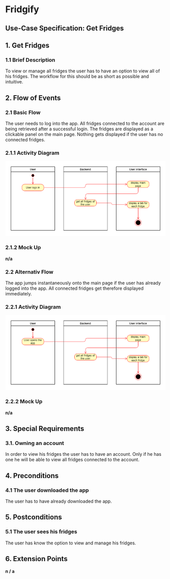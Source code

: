 # Fridgify

## Use-Case Specification: Get Fridges

## 1. Get Fridges

### 1.1 Brief Description
To view or manage all fridges the user has to have an option to view all of his fridges. The workflow for this should be as short as possible and intuitive. 

## 2. Flow of Events

### 2.1 Basic Flow

The user needs to log into the app. All fridges connected to the account are being retrieved after a successful login. The fridges are displayed as a clickable panel on the main page. Nothing gets displayed if the user has no connected fridges.

### 2.1.1 Activity Diagram

![Activity diagram get fridges](https://github.com/DonkeyCo/Fridgify/blob/documentation/documentation/uc/getFridges/getFridgesActivityDiagram.png)

### 2.1.2 Mock Up

**n/a**

### 2.2 Alternativ Flow

The app jumps instantaneously onto the main page if the user has already logged into the app. All connected fridges get therefore displayed immediately.

### 2.2.1 Activity Diagram

![Activity diagram get fridges when logged in](https://github.com/DonkeyCo/Fridgify/blob/documentation/documentation/uc/getFridges/getFridgesActivityDiagramLoggedIn.png)


### 2.2.2 Mock Up

**n/a**

## 3. Special Requirements

### 3.1. Owning an account

In order to view his fridges the user has to have an account. Only if he has one he will be able to view all fridges connected to the account.

## 4. Preconditions

### 4.1 The user downloaded the app 

The user has to have already downloaded the app.

## 5. Postconditions

### 5.1 The user sees his fridges

The user has know the option to view and manage his fridges.

## 6. Extension Points

**n / a**